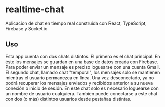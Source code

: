 # realtime-chat
Aplicacion de chat en tiempo real construida con React, TypeScript, Firebase y Socket.io

## Uso
Esta app cuenta con dos chats distintos.
El primero es el chat principal. En éste los mensajes se guardan en una base de datos creada con Firebase. Para poder enviar un mensaje es preciso loguearse
con una cuenta Gmail.
El segundo chat, llamado chat "temporal", los mensajes solo se mantienen mientras el usuario permanezca en línea. Una vez desconectado, ya no podrá recuperar los mensajes
enviados y recibidos anterior a su nueva conexión o inicio de sesión. En este chat solo es necesario loguearse con un nombre de usuario cualquiera.
Tambien puede conectarse a este chat con dos (o más) distintos usuarios desde pestañas distintas.

